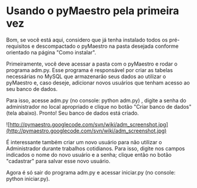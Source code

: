 # Usando o pyMaestro pela primeira vez #

Bom, se você está aqui, considero que já tenha instalado todos os pré-requisitos e descompactado o pyMaestro na pasta desejada conforme orientado na página "Como instalar".

Primeiramente, você deve acessar a pasta com o pyMaestro e rodar o programa adm.py.
Esse programa é responsável por criar as tabelas necessárias no MySQL que armazenarão seus dados ao utilizar o pyMaestro e, caso deseje, adicionar novos usuários que tenham acesso ao seu banco de dados.

Para isso, acesse adm.py (no console: python adm.py) , digite a senha do administrador no local apropriado e clique no botão "Criar banco de dados" (tela abaixo). Pronto! Seu banco de dados está criado.

![http://pymaestro.googlecode.com/svn/wiki/adm_screenshot.jpg](http://pymaestro.googlecode.com/svn/wiki/adm_screenshot.jpg)

É interessante também criar um novo usuário para não utilizar o Administrador durante trabalhos cotidianos. Para isso, digite nos campos indicados o nome do novo usuário e a senha; clique então no botão "cadastrar" para salvar esse novo usuário.

Agora é só sair do programa adm.py e acessar iniciar.py (no console: python iniciar.py).